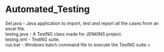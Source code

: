 # Automated_Testing
Sel.java - Java application to import, test and report all the cases from an excel file.<br />
testng.java - A TestNG class made for JENKINS project.<br />
testng.xml - TestNG suite.<br />
run.bat - Windows batch command file to execute the TestNG suite.<
